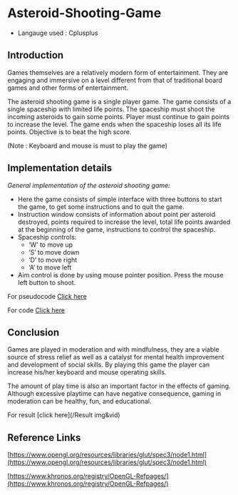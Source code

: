 # Asteroid-Shooting-Game 
- Langauge used : Cplusplus
## Introduction
Games themselves are a relatively modern form of entertainment. They are engaging and immersive on a level different from that of traditional board games and other forms of entertainment.

The asteroid shooting game is a single player game. The game consists of a single spaceship with limited life points. The spaceship must shoot the incoming asteroids to gain some points. Player must continue to gain points to increase the level. The game ends when the spaceship loses all its life points.  Objective is to beat the high score.

(Note : Keyboard and mouse is must to play the game)

## Implementation details
_General implementation of the asteroid shooting game:_
- Here the game consists of simple interface with three buttons to start the game, to get some instructions and to quit the game. 
-	Instruction window consists of information about point per asteroid destroyed, points required to increase the level, total life points awarded at the beginning of the game, instructions to control the spaceship.
-	Spaceship controls:
    - ‘W’ to move up
    - ‘S’ to move down
    - ‘D’ to move right
    - ‘A’ to move left
-	Aim control is done by using mouse pointer position. Press the mouse left button to shoot.

For pseudocode [Click here](/pseudocode.docx)

For code [Click here](/main.cpp)

## Conclusion
Games are played in moderation and with mindfulness, they are a viable source of stress relief as well as a catalyst for mental health improvement and development of social skills. By playing this game the player can increase his/her keyboard and mouse operating skills.

The amount of play time is also an important factor in the effects of gaming. Although excessive playtime can have negative consequence, gaming in moderation can be healthy, fun, and educational. 

For result [click here](/Result img&vid)

## Reference Links

[https://www.opengl.org/resources/libraries/glut/spec3/node1.html](https://www.opengl.org/resources/libraries/glut/spec3/node1.html)

[https://www.khronos.org/registry/OpenGL-Refpages/](https://www.khronos.org/registry/OpenGL-Refpages/)

